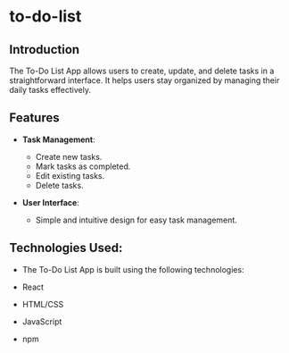 # to-do-list

## Introduction

The To-Do List App allows users to create, update, and delete tasks in a straightforward interface. It helps users stay organized by managing their daily tasks effectively.

## Features

- **Task Management**:
  - Create new tasks.
  - Mark tasks as completed.
  - Edit existing tasks.
  - Delete tasks.

- **User Interface**:
  - Simple and intuitive design for easy task management.

## Technologies Used:
- The To-Do List App is built using the following technologies:

- React
- HTML/CSS
- JavaScript
- npm
